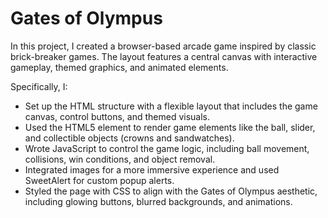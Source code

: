 <h1>Gates of Olympus</h1>
 <p>In this project, I created a browser-based arcade game inspired by classic brick-breaker games. The layout features a central canvas with interactive gameplay, themed graphics, and animated elements.</p>

Specifically, I:

<ul>
  <li>Set up the HTML structure with a flexible layout that includes the game canvas, control buttons, and themed visuals.</li>
  <li>Used the HTML5 <canvas> element to render game elements like the ball, slider, and collectible objects (crowns and sandwatches).</li>
  <li>Wrote JavaScript to control the game logic, including ball movement, collisions, win conditions, and object removal.</li>
  <li>Integrated images for a more immersive experience and used SweetAlert for custom popup alerts.</li>
  <li>Styled the page with CSS to align with the Gates of Olympus aesthetic, including glowing buttons, blurred backgrounds, and animations.</li>
</ul>












